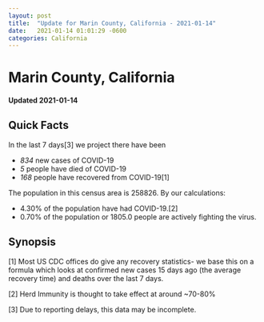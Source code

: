 ```yaml
---
layout: post
title:  "Update for Marin County, California - 2021-01-14"
date:   2021-01-14 01:01:29 -0600
categories: California
---
```


# Marin County, California
#### Updated 2021-01-14

## Quick Facts

In the last 7 days[3] we project there have been
- *834* new cases of COVID-19
- *5* people have died of COVID-19
- *168* people have recovered from COVID-19[1]

The population in this census area is 258826. By our calculations:
- 4.30% of the population have had COVID-19.[2]
- 0.70% of the population or 1805.0 people are actively fighting the virus.

## Synopsis




[1] Most US CDC offices do give any recovery statistics- we base this on a formula which looks at confirmed new cases
15 days ago (the average recovery time) and deaths over the last 7 days.

[2] Herd Immunity is thought to take effect at around ~70-80%

[3] Due to reporting delays, this data may be incomplete.
 
    
